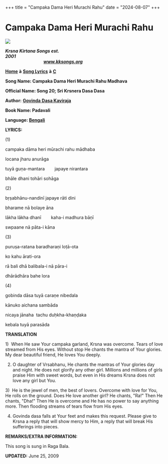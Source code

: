 +++
title = "Campaka Dama Heri Murachi Rahu"
date = "2024-08-07"
+++

# Campaka Dama Heri Murachi Rahu
**[![](http://kksongs.org/image_files/image002.jpg)](http://kksongs.org/)**

**_Krsna_** **_Kirtana Songs est. 2001_**                                                                                                                                                      **_www.kksongs.org_**

**[Home](http://kksongs.org/)** **à** **[Song Lyrics](http://kksongs.org/lyrics.html)** **à** **[C](http://kksongs.org/songs/song_c.html)**

**Song Name: Campaka Dama Heri Murachi Rahu Madhava**

**Official Name: Song 20; Sri Krsnera Dasa Dasa**

**Author:** [**Govinda** **Dasa Kaviraja**](http://kksongs.org/authors/list/govindadasa.html)

**Book Name: Padavali**

**Language: [Bengali](http://kksongs.org/language/list/bengali.html)**

**LYRICS:**

(1)

campaka dāma heri mūrachi rahu mādhaba

locana jharu anurāga

tuyā guṇa-mantara        japaye nirantara

bhāle dhani tohāri sohāga

(2)

bṛṣabhānu-nandinī japaye rāti dini

bharame nā bolaye āna

lākha lākha dhanī        kaha-i madhura bāṇī

swpaane nā pāta-i kāna

(3)

puruṣa-ratana baradharaṇi loṭā-ota

ko kahu ārati-ora

rā bali dhā balibala-i nā pāra-i

dhārādhāra bahe lora

(4)

gobinda dāsa tuyā caraṇe nibedala

kānuko aichana sambāda

nicaya jānaha  tachu duḥkha-khaṇḍaka

kebala tuyā parasāda

**TRANSLATION**

1)  When He saw Your campaka garland, Krsna was overcome. Tears of love streamed from His eyes. Without stop He chants the mantra of Your glories. My dear beautiful friend, He loves You deeply.

2) O daughter of Vrsabhanu, He chants the mantras of Your glories day and night. He does not glorify any other girl. Millions and millions of girls praise Him with sweet words, but even in His dreams Krsna does not love any girl but You.

3)  He is the jewel of men, the best of lovers. Overcome with love for You, He rolls on the ground. Does He love another girl? He chants, "Ra!" Then He chants, "Dha!" Then He is overcome and He has no power to say anything more. Then flooding streams of tears flow from His eyes.

4) Govinda dasa falls at Your feet and makes this request. Please give to Krsna a reply that will show mercy to Him, a reply that will break His sufferings into pieces.

**REMARKS/EXTRA INFORMATION:**

This song is sung in Raga Bala.

**UPDATED:** June 25, 2009